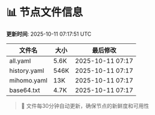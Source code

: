 # 📊 节点文件信息

**更新时间**: 2025-10-11 07:17:51 UTC

| 文件名 | 大小 | 最后修改 |
|--------|------|----------|
| all.yaml | 5.6K | 2025-10-11 07:17 |
| history.yaml | 546K | 2025-10-11 07:17 |
| mihomo.yaml | 13K | 2025-10-11 07:17 |
| base64.txt | 4.7K | 2025-10-11 07:17 |

> 🔄 文件每30分钟自动更新，确保节点的新鲜度和可用性
